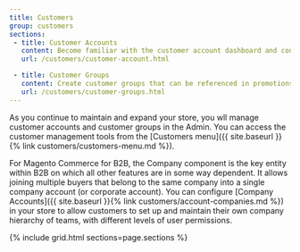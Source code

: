 ```yaml
---
title: Customers
group: customers
sections:
 - title: Customer Accounts
   content: Become familiar with the customer account dashboard and configure customer accounts according to your preference.
   url: /customers/customer-account.html

 - title: Customer Groups
   content: Create customer groups that can be referenced in promotions and tax classes.
   url: /customers/customer-groups.html
---
```


As you continue to maintain and expand your store, you wll manage customer accounts and customer groups in the Admin. You can access the customer management tools from the [Customers menu]({{ site.baseurl }}{% link customers/customers-menu.md %}).

<!--{% if "Default.B2B Only" contains site.edition %}-->
For Magento Commerce for B2B, the Company component is the key entity within B2B on which all other features are in some way dependent. It allows joining multiple buyers that belong to the same company into a single company account (or corporate account). You can configure [Company Accounts]({{ site.baseurl }}{% link customers/account-companies.md %}) in your store to allow customers to set up and maintain their own company hierarchy of teams, with different levels of user permissions.
<!--{% endif %}-->

{% include grid.html sections=page.sections %}